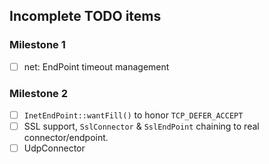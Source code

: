 ## Incomplete TODO items

### Milestone 1

- [ ] net: EndPoint timeout management

### Milestone 2

- [ ] `InetEndPoint::wantFill()` to honor `TCP_DEFER_ACCEPT`
- [ ] SSL support, `SslConnector` & `SslEndPoint` chaining to real
      connector/endpoint.
- [ ] UdpConnector
